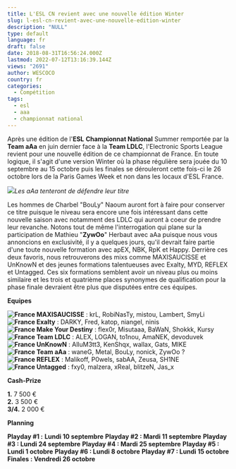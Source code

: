 ```yaml
---
title: L'ESL CN revient avec une nouvelle édition Winter
slug: l-esl-cn-revient-avec-une-nouvelle-edition-winter
description: "NULL"
type: default
language: fr
draft: false
date: 2018-08-31T16:56:24.000Z
lastmod: 2022-07-12T13:16:39.144Z
views: "2691"
author: WESCOCO
country: fr
categories:
  - Compétition
tags:
  - esl
  - aaa
  - championnat national
---
```

Après une édition de l'**ESL** **Championnat National** Summer remportée par la **Team aAa** en juin dernier face à la **Team LDLC**, l'Electronic Sports League revient pour une nouvelle édition de ce championnat de France. En toute logique, il s'agit d'une version Winter où la phase régulière sera jouée du 10 septembre au 15 octobre puis les finales se dérouleront cette fois-ci le 26 octobre lors de la Paris Games Week et non dans les locaux d'ESL France.

![](/images/articles/5b8965ce2c553/images/O0fBWIorVgjHagwYjIUvm0jwEU6DZpXTsvs21Bma.jpeg)_Les aAa tenteront de défendre leur titre_

Les hommes de Charbel "BouLy" Naoum⁠ auront fort à faire pour conserver ce titre puisque le niveau sera encore une fois intéressant dans cette nouvelle saison avec notamment des LDLC qui auront à coeur de prendre leur revanche. Notons tout de même l'interrogation qui plane sur la participation de Mathieu "**ZywOo**" Herbaut avec aAa puisque nous vous annoncions en exclusivité, il y a quelques jours, qu'il devrait faire partie d'une toute nouvelle formation avec apEX, NBK, RpK et Happy. Derrière ces deux favoris, nous retrouverons des mixs comme MAXISAUCISSE et UnKnowN et des jeunes formations talentueuses avec Exalty, MYD, REFLEX et Untagged. Ces six formations semblent avoir un niveau plus ou moins similaire et les trois et quatrième places synonymes de qualification pour la phase finale devraient être plus que disputées entre ces équipes.

**Equipes**

**![France](/images/countries/fr.svg)⁠ MAXISAUCISSE** : krL, RobiNasTy, mistou, Lambert, SmyLi  
**![France](/images/countries/fr.svg)⁠ Exalty** : DARKY, Fred, katop, niangel, ninis  
**![France](/images/countries/fr.svg)⁠ Make Your Destiny** : flex0r, Misutaaa, BaWaN, Shokkk, Kursy  
**![France](/images/countries/fr.svg)⁠ Team LDLC** : ALEX, LOGAN, to1nou, AmaNEK, devoduvek  
**![France](/images/countries/fr.svg)⁠ UnKnowN** : AlluM3tt3, KenShqx, wallax, Gats, MIKE  
**![France](/images/countries/fr.svg)⁠ Team aAa** : waneG, Metal, BouLy, nonick, ZywOo ?  
**![France](/images/countries/fr.svg)⁠ REFLEX** : Malikoff, P0wels, sabAA, Zeusa, SH1NE  
**![France](/images/countries/fr.svg)⁠ Untagged** : fxy0, malzera, xReal, blitzeN, Jas\_x

**Cash-Prize**

**1.** 7 500 €  
**2.** 3 500 €  
**3/4.** 2 000 €

**Planning** 

**Playday #1 :** **Lundi 10 septembre** 
**Playday #2 : Mardi 11 septembre** 
**Playday #3 : Lundi 24 septembre** 
**Playday #4 : Mardi 25 septembre** 
**Playday #5 : Lundi 1 octobre** 
**Playday #6 : Lundi 8 octobre** 
**Playday #7 : Lundi 15 octobre** 
**Finales : Vendredi 26 octobre**
